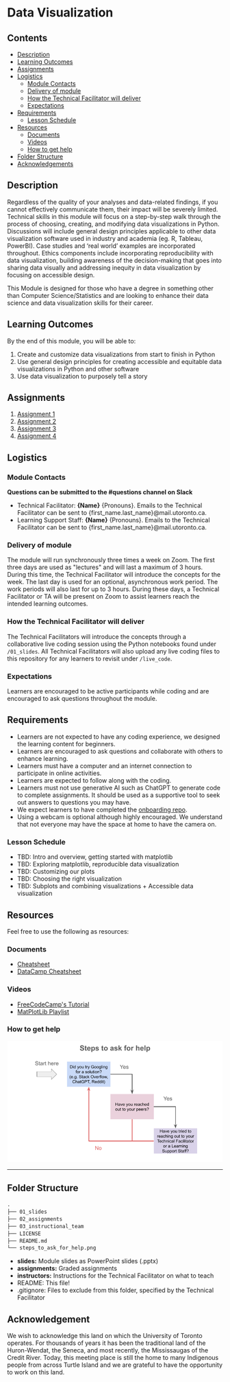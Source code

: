# Data Visualization

## Contents
* [Description](#description)
* [Learning Outcomes](#learning-outcomes)
* [Assignments](#assignments)
* [Logistics](#logistics)
  + [Module Contacts](#module-contacts)
  + [Delivery of module](#delivery-of-module)
  + [How the Technical Facilitator will deliver](#how-the-technical-facilitator-will-deliver)
  + [Expectations](#expectations)
* [Requirements](#requirements)
  + [Lesson Schedule](#lesson-schedule)
* [Resources](#resources)
  + [Documents](#documents)
  + [Videos](#videos)
  + [How to get help](#how-to-get-help)
* [Folder Structure](#folder-structure)
* [Acknowledgements](#acknowledgement)

## Description
Regardless of the quality of your analyses and data-related findings, if you cannot effectively communicate them, their impact will be severely limited. Technical skills in this module will focus on a step-by-step walk through the process of choosing, creating, and modifying data visualizations in Python. Discussions will include general design principles applicable to other data visualization software used in industry and academia (eg. R, Tableau, PowerBI). Case studies and ‘real world’ examples are incorporated throughout. Ethics components include incorporating reproducibility with data visualization, building awareness of the decision-making that goes into sharing data visually and addressing inequity in data visualization by focusing on accessible design.

This Module is designed for those who have a degree in something other than Computer Science/Statistics and are looking to enhance their data science and data visualization skills for their career.

## Learning Outcomes
By the end of this module, you will be able to:

1.	Create and customize data visualizations from start to finish in Python
2.	Use general design principles for creating accessible and equitable data visualizations in Python and other software
3.	Use data visualization to purposely tell a story

## Assignments 

1. [Assignment 1](https://github.com/UofT-DSI/visualization/blob/restructure-repo/02_assignments/assignment_1.md)
2. [Assignment 2](https://github.com/UofT-DSI/visualization/blob/restructure-repo/02_assignments/assignment_2.md)
3. [Assignment 3](https://github.com/UofT-DSI/visualization/blob/restructure-repo/02_assignments/assignment_3.md)
4. [Assignment 4](https://github.com/UofT-DSI/visualization/blob/restructure-repo/02_assignments/assignment_4.md)

## Logistics

### Module Contacts
**Questions can be submitted to the #questions channel on Slack**

* Technical Facilitator: **{Name}** {Pronouns}. Emails to the Technical Facilitator can be sent to {first_name.last_name}@mail.utoronto.ca.
* Learning Support Staff: **{Name}** {Pronouns}. Emails to the Technical Facilitator can be sent to {first_name.last_name}@mail.utoronto.ca.

### Delivery of module
The module will run synchronously three times a week on Zoom. The first three days are used as "lectures" and will last a maximum of 3 hours. During this time, the Technical Facilitator will introduce the concepts for the week. The last day is used for an optional, asynchronous work period. The work periods will also last for up to 3 hours. During these days, a Technical Facilitator or TA will be present on Zoom to assist learners reach the intended learning outcomes.

### How the Technical Facilitator will deliver
The Technical Facilitators will introduce the concepts through a collaborative live coding session using the Python notebooks found under `/01_slides`. All Technical Facilitators will also upload any live coding files to this repository for any learners to revisit under `/live_code`.
 
### Expectations
Learners are encouraged to be active participants while coding and are encouraged to ask questions throughout the module.
 
## Requirements
* Learners are not expected to have any coding experience, we designed the learning content for beginners.
* Learners are encouraged to ask questions and collaborate with others to enhance learning.
* Learners must have a computer and an internet connection to participate in online activities.
* Learners are expected to follow along with the coding.
* Learners must not use generative AI such as ChatGPT to generate code to complete assignments. It should be used as a supportive tool to seek out answers to questions you may have.
* We expect learners to have completed the [onboarding repo](https://github.com/UofT-DSI/onboarding/tree/main/onboarding_documents).
* Using a webcam is optional although highly encouraged. We understand that not everyone may have the space at home to have the camera on.

### Lesson Schedule
* TBD: Intro and overview, getting started with matplotlib
* TBD: Exploring matplotlib, reproducible data visualization
* TBD: Customizing our plots
* TBD: Choosing the right visualization 
* TBD: Subplots and combining visualizations + Accessible data visualization

## Resources
Feel free to use the following as resources:

### Documents
- [Cheatsheet](https://matplotlib.org/cheatsheets/)
- [DataCamp Cheatsheet](https://www.datacamp.com/cheat-sheet/matplotlib-cheat-sheet-plotting-in-python)

### Videos
- [FreeCodeCamp's Tutorial](https://www.youtube.com/watch?v=3Xc3CA655Y4)
- [MatPlotLib Playlist](https://www.youtube.com/playlist?list=PL-osiE80TeTvipOqomVEeZ1HRrcEvtZB_)

### How to get help
![image](./steps_to_ask_for_help.png)

<hr>

## Folder Structure

```markdown
.
├── 01_slides
├── 02_assignments
├── 03_instructional_team
├── LICENSE
├── README.md
└── steps_to_ask_for_help.png
```

* **slides:** Module slides as PowerPoint slides (.pptx)
* **assignments:** Graded assignments
* **instructors:** Instructions for the Technical Facilitator on what to teach
* README: This file!
* .gitignore: Files to exclude from this folder, specified by the Technical Facilitator

## Acknowledgement

We wish to acknowledge this land on which the University of Toronto operates. For thousands of years it has been the traditional land of the Huron-Wendat, the Seneca, and most recently, the Mississaugas of the Credit River. Today, this meeting place is still the home to many Indigenous people from across Turtle Island and we are grateful to have the opportunity to work on this land.
